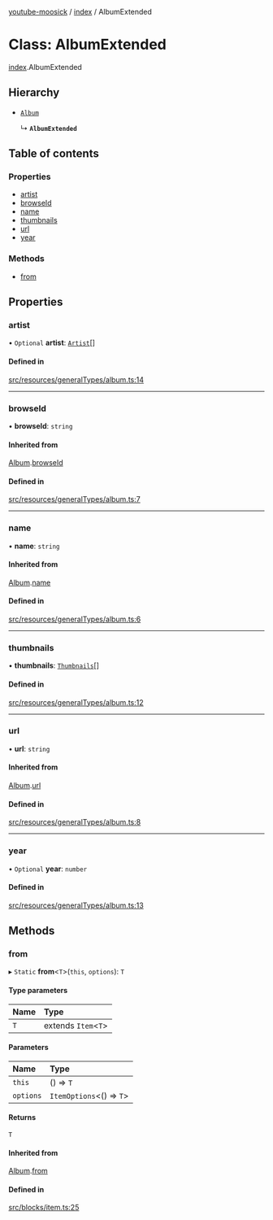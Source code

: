 [youtube-moosick](../README.md) / [index](../modules/index.md) / AlbumExtended

# Class: AlbumExtended

[index](../modules/index.md).AlbumExtended

## Hierarchy

- [`Album`](index.Album.md)

  ↳ **`AlbumExtended`**

## Table of contents

### Properties

- [artist](index.AlbumExtended.md#artist)
- [browseId](index.AlbumExtended.md#browseid)
- [name](index.AlbumExtended.md#name)
- [thumbnails](index.AlbumExtended.md#thumbnails)
- [url](index.AlbumExtended.md#url)
- [year](index.AlbumExtended.md#year)

### Methods

- [from](index.AlbumExtended.md#from)

## Properties

### artist

• `Optional` **artist**: [`Artist`](index.Artist.md)[]

#### Defined in

[src/resources/generalTypes/album.ts:14](https://github.com/EvasiveXkiller/youtube-moosick/blob/b21cfe6/src/resources/generalTypes/album.ts#L14)

___

### browseId

• **browseId**: `string`

#### Inherited from

[Album](index.Album.md).[browseId](index.Album.md#browseid)

#### Defined in

[src/resources/generalTypes/album.ts:7](https://github.com/EvasiveXkiller/youtube-moosick/blob/b21cfe6/src/resources/generalTypes/album.ts#L7)

___

### name

• **name**: `string`

#### Inherited from

[Album](index.Album.md).[name](index.Album.md#name)

#### Defined in

[src/resources/generalTypes/album.ts:6](https://github.com/EvasiveXkiller/youtube-moosick/blob/b21cfe6/src/resources/generalTypes/album.ts#L6)

___

### thumbnails

• **thumbnails**: [`Thumbnails`](index.Thumbnails.md)[]

#### Defined in

[src/resources/generalTypes/album.ts:12](https://github.com/EvasiveXkiller/youtube-moosick/blob/b21cfe6/src/resources/generalTypes/album.ts#L12)

___

### url

• **url**: `string`

#### Inherited from

[Album](index.Album.md).[url](index.Album.md#url)

#### Defined in

[src/resources/generalTypes/album.ts:8](https://github.com/EvasiveXkiller/youtube-moosick/blob/b21cfe6/src/resources/generalTypes/album.ts#L8)

___

### year

• `Optional` **year**: `number`

#### Defined in

[src/resources/generalTypes/album.ts:13](https://github.com/EvasiveXkiller/youtube-moosick/blob/b21cfe6/src/resources/generalTypes/album.ts#L13)

## Methods

### from

▸ `Static` **from**<`T`\>(`this`, `options`): `T`

#### Type parameters

| Name | Type |
| :------ | :------ |
| `T` | extends `Item`<`T`\> |

#### Parameters

| Name | Type |
| :------ | :------ |
| `this` | () => `T` |
| `options` | `ItemOptions`<() => `T`\> |

#### Returns

`T`

#### Inherited from

[Album](index.Album.md).[from](index.Album.md#from)

#### Defined in

[src/blocks/item.ts:25](https://github.com/EvasiveXkiller/youtube-moosick/blob/b21cfe6/src/blocks/item.ts#L25)
